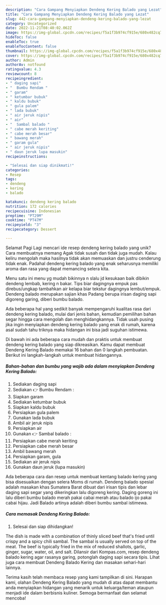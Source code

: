 ```yaml
---
description: "Cara Gampang Menyiapkan Dendeng Kering Balado yang Lezat"
title: "Cara Gampang Menyiapkan Dendeng Kering Balado yang Lezat"
slug: 442-cara-gampang-menyiapkan-dendeng-kering-balado-yang-lezat
category: Uncategorized
date: 2022-11-21T08:40:02.062Z
image: https://img-global.cpcdn.com/recipes/f5a1f3b974cf915e/680x482cq70/dendeng-kering-balado-foto-resep-utama.jpg
hideToc: false
enableToc: true
enableTocContent: false
thumbnail: https://img-global.cpcdn.com/recipes/f5a1f3b974cf915e/680x482cq70/dendeng-kering-balado-foto-resep-utama.jpg
cover: https://img-global.cpcdn.com/recipes/f5a1f3b974cf915e/680x482cq70/dendeng-kering-balado-foto-resep-utama.jpg
author: Admin
authorAv: notfound
ratingvalue: 4.3
reviewcount: 8
recipeingredient:
- " daging sapi"
- "  Bumbu Rendam "
- " garam"
- " ketumbar bubuk"
- " kaldu bubuk"
- " gula palem"
- " lada bubuk"
- " air jeruk nipis"
- " air"
- "  Sambal balado "
- " cabe merah keriting"
- " cabe merah besar"
- " bawang merah"
- " garam gula"
- " air jeruk nipis"
- " daun jeruk lupa masukin"
recipeinstructions:

- "Selesai dan siap dinikmati!"
categories:
- Resep
tags:
- dendeng
- kering
- balado

katakunci: dendeng kering balado 
nutrition: 172 calories
recipecuisine: Indonesian
preptime: "PT29M"
cooktime: "PT47M"
recipeyield: "3"
recipecategory: Dessert

---
```



Selamat Pagi Lagi mencari ide resep dendeng kering balado yang unik? Cara membuatnya memang Agak tidak susah dan tidak juga mudah. Kalau keliru mengolah maka hasilnya tidak akan memuaskan dan justru cenderung tidak enak. Padahal dendeng kering balado yang enak seharusnya memiliki aroma dan rasa yang dapat memancing selera kita.


Menu satu ini menu yg mudah bikinnya n slalu jd kesukaan baik dibikin dendeng lembab, kering n bakar. Tips biar dagingnya empuk pas direbus/ungkap tambahkan air kelapa biar tekstur dagingnya lembut/empuk. Dendeng balado merupakan sajian khas Padang berupa irisan daging sapi digoreng garing, diberi bumbu balado.

Ada beberapa hal yang sedikit banyak mempengaruhi kualitas rasa dari dendeng kering balado, mulai dari jenis bahan, kemudian pemilihan bahan segar hingga cara mengolah dan menghidangkannya. Tidak usah pusing jika ingin menyiapkan dendeng kering balado yang enak di rumah, karena asal sudah tahu triknya maka hidangan ini bisa jadi suguhan istimewa.


Di bawah ini ada beberapa cara mudah dan praktis untuk membuat dendeng kering balado yang siap dikreasikan. Kamu dapat membuat Dendeng Kering Balado memakai 16 bahan dan 0 langkah pembuatan. Berikut ini langkah-langkah untuk membuat hidangannya.

<!--inarticleads1-->

##### Bahan-bahan dan bumbu yang wajib ada dalam menyiapkan Dendeng Kering Balado:

1. Sediakan  daging sapi
1. Sediakan  👉 Bumbu Rendam :
1. Siapkan  garam
1. Sediakan  ketumbar bubuk
1. Siapkan  kaldu bubuk
1. Persiapkan  gula palem
1. Gunakan  lada bubuk
1. Ambil  air jeruk nipis
1. Persiapkan  air
1. Gunakan  👉 Sambal balado :
1. Persiapkan  cabe merah keriting
1. Persiapkan  cabe merah besar
1. Ambil  bawang merah
1. Persiapkan  garam, gula
1. Sediakan  air jeruk nipis
1. Gunakan  daun jeruk (lupa masukin)


Ada beberapa cara dan resep untuk membuat kentang balado kering yang bisa disesuaikan dengan selera Moms di rumah. Dendeng balado spesial adalah masakan khas Sumatera Barat dibuat dari irisan tipis dan lebar daging sapi segar yang dikeringkan lalu digoreng kering. Daging goreng ini lalu diberi bumbu balado merah pakai cabai merah atau balado ijo pakai cabai hijau. Jadi Balado artinya adalah diberi bumbu sambal istimewa. 

<!--inarticleads2-->

##### Cara memasak Dendeng Kering Balado:


1. Selesai dan siap dihidangkan!

The dish is made with a combination of thinly sliced beef that&#39;s fried until crispy and a spicy chili sambal. The sambal is usually served on top of the meat. The beef is typically fried in the mix of reduced shallots, garlic, ginger, sugar, water, oil, and salt. Dilansir dari Kompas.com, resep dendeng balado kering agar rasanya garing, potonglah daging sapi secara tipis. Lihat juga cara membuat Dendeng Balado Kering dan masakan sehari-hari lainnya. 

Terima kasih telah membaca resep yang kami tampilkan di sini. Harapan kami, olahan Dendeng Kering Balado yang mudah di atas dapat membantu anda menyiapkan hidangan yang menarik untuk keluarga/teman ataupun menjadi ide dalam berbisnis kuliner. Semoga bermanfaat dan selamat mencoba!
